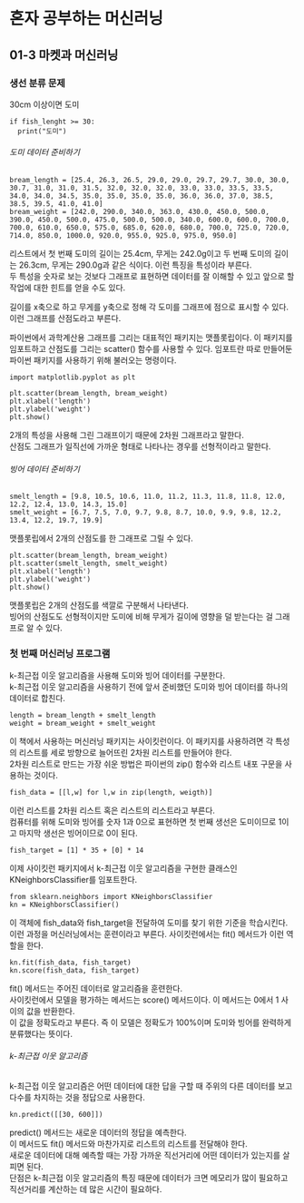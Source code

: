 # 혼자 공부하는 머신러닝

## 01-3 마켓과 머신러닝

### 생선 분류 문제
30cm 이상이면 도미
```PYTHON:01-3
if fish_lenght >= 30:
  print("도미")
```

###### 도미 데이터 준비하기
```Python: 손코딩
bream_length = [25.4, 26.3, 26.5, 29.0, 29.0, 29.7, 29.7, 30.0, 30.0, 30.7, 31.0, 31.0, 31.5, 32.0, 32.0, 32.0, 33.0, 33.0, 33.5, 33.5, 34.0, 34.0, 34.5, 35.0, 35.0, 35.0, 35.0, 36.0, 36.0, 37.0, 38.5, 38.5, 39.5, 41.0, 41.0]
bream_weight = [242.0, 290.0, 340.0, 363.0, 430.0, 450.0, 500.0, 390.0, 450.0, 500.0, 475.0, 500.0, 500.0, 340.0, 600.0, 600.0, 700.0, 700.0, 610.0, 650.0, 575.0, 685.0, 620.0, 680.0, 700.0, 725.0, 720.0, 714.0, 850.0, 1000.0, 920.0, 955.0, 925.0, 975.0, 950.0]
```
리스트에서 첫 번째 도미의 길이는 25.4cm, 무게는 242.0g이고 두 번째 도미의 길이는 26.3cm, 무게는 290.0g과 같은 식이다. 이런 특징을 특성이라 부른다.<br>
두 특성을 숫자로 보는 것보다 그래프로 표현하면 데이터를 잘 이해할 수 있고 앞으로 할 작업에 대한 힌트를 얻을 수도 있다. <br>

길이를 x축으로 하고 무게를 y축으로 정해 각 도미를 그래프에 점으로 표시할 수 있다.<br>
이런 그래프를 산점도라고 부른다.

파이썬에서 과학계산용 그래프를 그리는 대표적인 패키지는 맷플롯립이다. 이 패키지를 임포트하고 산점도를 그리는 scatter() 함수를 사용할 수 있다. 임포트란 따로 만들어둔 파이썬 패키지를 사용하기 위해 불러오는 명령이다.
```
import matplotlib.pyplot as plt

plt.scatter(bream_length, bream_weight)
plt.xlabel('length')
plt.ylabel('weight')
plt.show()
```
2개의 특성을 사용해 그린 그래프이기 때문에 2차원 그래프라고 말한다.<br>
산점도 그래프가 일직선에 가까운 형태로 나타나는 경우를 선형적이라고 말한다.

###### 빙어 데이터 준비하기
```
smelt_length = [9.8, 10.5, 10.6, 11.0, 11.2, 11.3, 11.8, 11.8, 12.0, 12.2, 12.4, 13.0, 14.3, 15.0]
smelt_weight = [6.7, 7.5, 7.0, 9.7, 9.8, 8.7, 10.0, 9.9, 9.8, 12.2, 13.4, 12.2, 19.7, 19.9]
```

맷플롯립에서 2개의 산점도를 한 그래프로 그릴 수 있다.
```
plt.scatter(bream_length, bream_weight)
plt.scatter(smelt_length, smelt_weight)
plt.xlabel('length')
plt.ylabel('weight')
plt.show()
```
맷플롯립은 2개의 산점도를 색깔로 구분해서 나타낸다.<br>
빙어의 산점도도 선형적이지만 도미에 비해 무게가 길이에 영향을 덜 받는다는 걸 그래프로 알 수 있다.


### 첫 번째 머신러닝 프로그램
k-최근접 이웃 알고리즘을 사용해 도미와 빙어 데이터를 구분한다.<br>
k-최근접 이웃 알고리즘을 사용하기 전에 앞서 준비했던 도미와 빙어 데이터를 하나의 데이터로 합친다.
```
length = bream_length + smelt_length
weight = bream_weight + smelt_weight
```
이 책에서 사용하는 머신러닝 패키지는 사이킷런이다. 이 패키지를 사용하려면 각 특성의 리스트를 세로 방향으로 늘어뜨린 2차원 리스트를 만들어야 한다.<br>
2차원 리스트로 만드는 가장 쉬운 방법은 파이썬의 zip() 함수와 리스트 내포 구문을 사용하는 것이다.
```
fish_data = [[l,w] for l,w in zip(length, weigth)]
```
이런 리스트를 2차원 리스트 혹은 리스트의 리스트라고 부른다.<br>
컴퓨터를 위해 도미와 빙어를 숫자 1과 0으로 표현하면 첫 번째 생선은 도미이므로 1이고 마지막 생선은 빙어이므로 0이 된다.
```
fish_target = [1] * 35 + [0] * 14
```
이제 사이킷런 패키지에서 k-최근접 이웃 알고리즘을 구현한 클래스인 KNeighborsClassifier를 임포트한다.
```
from sklearn.neighbors import KNeighborsClassifier
kn = KNeighborsClassifier()
```
이 객체에 fish_data와 fish_target을 전달하여 도미를 찾기 위한 기준을 학습시킨다.<br>
이런 과정을 머신러닝에서는 훈련이라고 부른다. 사이킷런에서는 fit() 메서드가 이런 역할을 한다.
```
kn.fit(fish_data, fish_target)
kn.score(fish_data, fish_target)
```
fit() 메서드는 주어진 데이터로 알고리즘을 훈련한다.<br>
사이킷런에서 모델을 평가하는 메서드는 score() 메서드이다. 이 메서드는 0에서 1 사이의 값을 반환한다.<br>
이 값을 정확도라고 부른다. 즉 이 모델은 정확도가 100%이며 도미와 빙어를 완력하게 분류했다는 뜻이다.

###### k-최근접 이웃 알고리즘
k-최근접 이웃 알고리즘은 어떤 데이터에 대한 답을 구할 때 주위의 다른 데이터를 보고 다수를 차지하는 것을 정답으로 사용한다.
```
kn.predict([[30, 600]])
```
predict() 메서드는 새로운 데이터의 정답을 예측한다.<br>
이 메서드도 fit() 메서드와 마찬가지로 리스트의 리스트를 전달해야 한다.<br>
새로운 데이터에 대해 예측할 때는 가장 가까운 직선거리에 어떤 데이터가 있는지를 살피면 된다.<br>
단점은 k-최근접 이웃 알고리즘의 특징 때문에 데이터가 크면 메모리가 많이 필요하고 직선거리를 계산하는 데 많은 시간이 필요하다.
